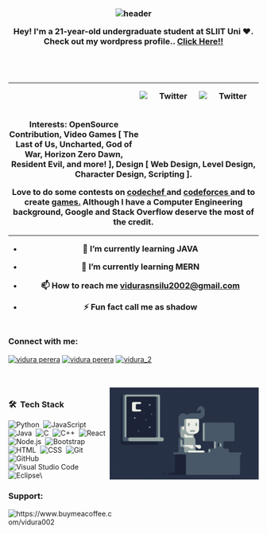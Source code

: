 <h3 align="center">
  
  ![header](https://user-images.githubusercontent.com/59575502/127335491-fdba1874-e943-4d3c-ab8c-678ffe22f8b8.png)

Hey! I'm a 21-year-old undergraduate student at SLIIT Uni ❤. Check out my wordpress profile..
<a href="https://wordpress.com/home/vidura1.wordpress.com">Click Here!!</a>

<br><br>

---

<a href="https://www.facebook.com/thesaravanakumar" target="_blank"><img src="https://user-images.githubusercontent.com/59575502/127344027-e36cd957-8c9b-40f7-84ed-6da175648343.png" height="120px" width="120px" alt="Twitter" align="right"></a><a href="https://www.linkedin.com/in/thesaravanakumar/" target="_blank"><img src="https://user-images.githubusercontent.com/59575502/127343867-952c0121-c592-435d-8085-dc54b6ea6517.png" height="120px" width="120px" alt="Twitter" align="right"></a>

<br><br>


Interests: OpenSource Contribution, Video Games [ The Last of Us, Uncharted, God of War, Horizon Zero Dawn, Resident Evil, and more! ], Design [ Web Design, Level Design, Character Design, Scripting ].

Love to do some contests on <es><strong><a href = "https://www.codechef.com/users/saravana_me">codechef </a></strong></es> and <es><strong><a href = "https://codeforces.com/profile/VictorSullivan">codeforces </a></strong></es> and to create <es><strong><a href = "https://thesaravanakumar.itch.io/">games.</a></strong></es>
Although I have a Computer Engineering background, Google and Stack Overflow deserve the most of the credit.

---

- 🌱 I’m currently learning **JAVA**

- 🌱 I’m currently learning **MERN**

- 📫 How to reach me **vidurasnsilu2002@gmail.com**

- ⚡ Fun fact **call me as shadow**
<br><br>
<h3 align="left">Connect with me:</h3>
<p align="left">
<a href="https://linkedin.com/in/vidura perera" target="blank"><img align="center" src="https://raw.githubusercontent.com/rahuldkjain/github-profile-readme-generator/master/src/images/icons/Social/linked-in-alt.svg" alt="vidura perera" height="30" width="40" /></a>
<a href="https://fb.com/vidura perera" target="blank"><img align="center" src="https://raw.githubusercontent.com/rahuldkjain/github-profile-readme-generator/master/src/images/icons/Social/facebook.svg" alt="vidura perera" height="30" width="40" /></a>
<a href="https://instagram.com/vidura_2" target="blank"><img align="center" src="https://raw.githubusercontent.com/rahuldkjain/github-profile-readme-generator/master/src/images/icons/Social/instagram.svg" alt="vidura_2" height="30" width="40" /></a>
</p>
<br><br>

<img alt="Night Coding" src="https://raw.githubusercontent.com/AVS1508/AVS1508/master/assets/Night-Coding.gif" align="right"/>

### 🛠 &nbsp;Tech Stack

![Python](https://img.shields.io/badge/-Python-05122A?style=flat&logo=python)&nbsp;
![JavaScript](https://img.shields.io/badge/-JavaScript-05122A?style=flat&logo=javascript)&nbsp;
![Java](https://img.shields.io/badge/-Java-05122A?style=flat&logo=Java&logoColor=FFA518)&nbsp;
![C](https://img.shields.io/badge/-C-05122A?style=flat&logo=C&logoColor=A8B9CC)&nbsp;
![C++](https://img.shields.io/badge/-C++-05122A?style=flat&logo=C%2B%2B&logoColor=00599C)&nbsp;
![React](https://img.shields.io/badge/-React-05122A?style=flat&logo=react)&nbsp;
![Node.js](https://img.shields.io/badge/-Node.js-05122A?style=flat&logo=node.js)&nbsp;
![Bootstrap](https://img.shields.io/badge/-Bootstrap-05122A?style=flat&logo=bootstrap&logoColor=563D7C)\
![HTML](https://img.shields.io/badge/-HTML-05122A?style=flat&logo=HTML5)&nbsp;
![CSS](https://img.shields.io/badge/-CSS-05122A?style=flat&logo=CSS3&logoColor=1572B6)&nbsp;
![Git](https://img.shields.io/badge/-Git-05122A?style=flat&logo=git)&nbsp;
![GitHub](https://img.shields.io/badge/-GitHub-05122A?style=flat&logo=github)&nbsp;
![Visual Studio Code](https://img.shields.io/badge/-Visual%20Studio%20Code-05122A?style=flat&logo=visual-studio-code&logoColor=007ACC)&nbsp;
![Eclipse](https://img.shields.io/badge/-Eclipse-05122A?style=flat&logo=eclipse-ide&logoColor=2C2255)\




<h3 align="left">Support:</h3>
<p><a href="https://www.buymeacoffee.com/https://www.buymeacoffee.com/vidura002"> <img align="left" src="https://cdn.buymeacoffee.com/buttons/v2/default-yellow.png" height="50" width="210" alt="https://www.buymeacoffee.com/vidura002" /></a></p><br><br>

